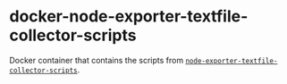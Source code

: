 # docker-node-exporter-textfile-collector-scripts

Docker container that contains the scripts from [`node-exporter-textfile-collector-scripts`](https://github.com/prometheus-community/node-exporter-textfile-collector-scripts).

